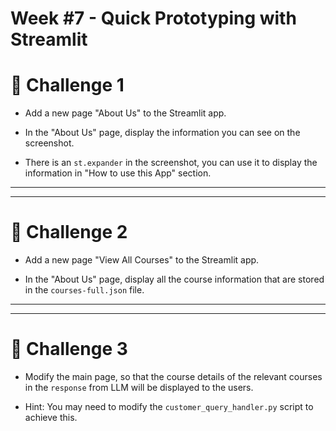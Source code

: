 # Week #7 - Quick Prototyping with Streamlit

# 💎 Challenge 1

- Add a new page "About Us" to the Streamlit app.

- In the "About Us" page, display the information you can see on the screenshot.

- There is an `st.expander` in the screenshot, you can use it to display the information in "How to use this App" section.

---
---

# 💎 Challenge 2

- Add a new page "View All Courses" to the Streamlit app.

- In the "About Us" page, display all the course information that are stored in the `courses-full.json` file.

---
---

# 💎 Challenge 3

- Modify the main page, so that the course details of the relevant courses in the `response` from LLM will be displayed to the users.

- Hint: You may need to modify the `customer_query_handler.py` script to achieve this.